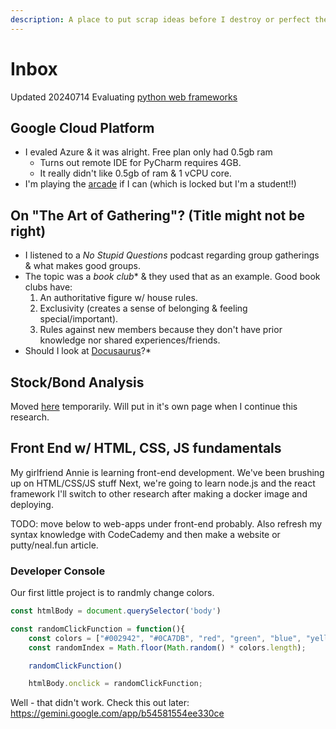 ```yaml
---
description: A place to put scrap ideas before I destroy or perfect them.
---
```


# Inbox
Updated 20240714
Evaluating [python web frameworks](/compscidev/web-apps/onPythoNWebFrameworks.md)

## Google Cloud Platform

* I evaled Azure & it was alright. Free plan only had 0.5gb ram
  * Turns out remote IDE for PyCharm requires 4GB.
  * It really didn't like 0.5gb of ram & 1 vCPU core.
* I'm playing the [arcade](inbox.md#google-cloud-platform) if I can (which is locked but I'm a student!!)

## On "The Art of Gathering"? (Title might not be right)

* I listened to a _No Stupid Questions_ podcast regarding group gatherings & what makes good groups.
* The topic was a _book club_\* & they used that as an example. Good book clubs have:
  1. An authoritative figure w/ house rules.
  2. Exclusivity (creates a sense of belonging & feeling special/important).
  3. Rules against new members because they don't have prior knowledge nor shared experiences/friends.
* Should I look at [Docusaurus](https://docusaurus.io/docs)?\*

## Stock/Bond Analysis
Moved [here](/finance/investments/README.md) temporarily.
Will put in it's own page when I continue this research.

## Front End w/ HTML, CSS, JS fundamentals
My girlfriend Annie is learning front-end development. 
We've been brushing up on HTML/CSS/JS stuff
Next, we're going to learn node.js and the react framework
I'll switch to other research after making a docker image and deploying.


TODO: move below to web-apps under front-end probably. 
Also refresh my syntax knowledge with CodeCademy and
then make a website or putty/neal.fun article.

### Developer Console

Our first little project is to randmly change colors.

```js
const htmlBody = document.querySelector('body')

const randomClickFunction = function(){
    const colors = ["#002942", "#0CA7DB", "red", "green", "blue", "yellow", "purple"];
    const randomIndex = Math.floor(Math.random() * colors.length);

    randomClickFunction()

    htmlBody.onclick = randomClickFunction;
```

Well - that didn't work. Check this out later: https://gemini.google.com/app/b54581554ee330ce
